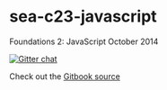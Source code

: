 sea-c23-javascript
==================

Foundations 2: JavaScript October 2014

[![Gitter chat](https://badges.gitter.im/codefellows/sea-c23-javascript.png)](https://gitter.im/codefellows/sea-c23-javascript)

Check out the [Gitbook source](https://github.com/codefellows/F2-javascript-textbook)
